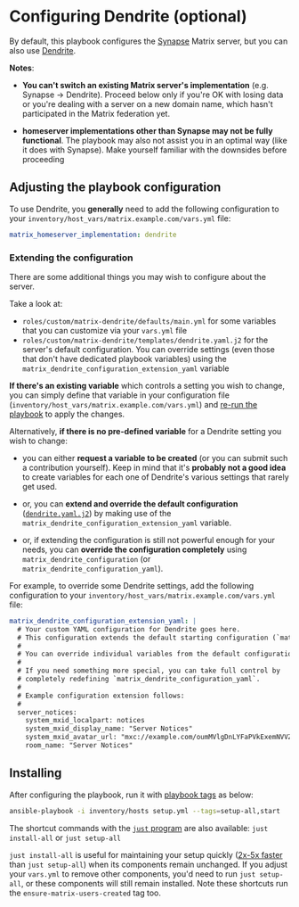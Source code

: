 # Configuring Dendrite (optional)

By default, this playbook configures the [Synapse](https://github.com/element-hq/synapse) Matrix server, but you can also use [Dendrite](https://github.com/matrix-org/dendrite).

**Notes**:

- **You can't switch an existing Matrix server's implementation** (e.g. Synapse -> Dendrite). Proceed below only if you're OK with losing data or you're dealing with a server on a new domain name, which hasn't participated in the Matrix federation yet.

- **homeserver implementations other than Synapse may not be fully functional**. The playbook may also not assist you in an optimal way (like it does with Synapse). Make yourself familiar with the downsides before proceeding

## Adjusting the playbook configuration

To use Dendrite, you **generally** need to add the following configuration to your `inventory/host_vars/matrix.example.com/vars.yml` file:

```yaml
matrix_homeserver_implementation: dendrite
```

### Extending the configuration

There are some additional things you may wish to configure about the server.

Take a look at:

- `roles/custom/matrix-dendrite/defaults/main.yml` for some variables that you can customize via your `vars.yml` file
- `roles/custom/matrix-dendrite/templates/dendrite.yaml.j2` for the server's default configuration. You can override settings (even those that don't have dedicated playbook variables) using the `matrix_dendrite_configuration_extension_yaml` variable

**If there's an existing variable** which controls a setting you wish to change, you can simply define that variable in your configuration file (`inventory/host_vars/matrix.example.com/vars.yml`) and [re-run the playbook](installing.md) to apply the changes.

Alternatively, **if there is no pre-defined variable** for a Dendrite setting you wish to change:

- you can either **request a variable to be created** (or you can submit such a contribution yourself). Keep in mind that it's **probably not a good idea** to create variables for each one of Dendrite's various settings that rarely get used.

- or, you can **extend and override the default configuration** ([`dendrite.yaml.j2`](../roles/custom/matrix-dendrite/templates/dendrite.yaml.j2)) by making use of the `matrix_dendrite_configuration_extension_yaml` variable.

- or, if extending the configuration is still not powerful enough for your needs, you can **override the configuration completely** using `matrix_dendrite_configuration` (or `matrix_dendrite_configuration_yaml`).

For example, to override some Dendrite settings, add the following configuration to your `inventory/host_vars/matrix.example.com/vars.yml` file:

```yaml
matrix_dendrite_configuration_extension_yaml: |
  # Your custom YAML configuration for Dendrite goes here.
  # This configuration extends the default starting configuration (`matrix_dendrite_configuration_yaml`).
  #
  # You can override individual variables from the default configuration, or introduce new ones.
  #
  # If you need something more special, you can take full control by
  # completely redefining `matrix_dendrite_configuration_yaml`.
  #
  # Example configuration extension follows:
  #
  server_notices:
    system_mxid_localpart: notices
    system_mxid_display_name: "Server Notices"
    system_mxid_avatar_url: "mxc://example.com/oumMVlgDnLYFaPVkExemNVVZ"
    room_name: "Server Notices"
```

## Installing

After configuring the playbook, run it with [playbook tags](playbook-tags.md) as below:

<!-- NOTE: let this conservative command run (instead of install-all) to make it clear that failure of the command means something is clearly broken. -->
```sh
ansible-playbook -i inventory/hosts setup.yml --tags=setup-all,start
```

The shortcut commands with the [`just` program](just.md) are also available: `just install-all` or `just setup-all`

`just install-all` is useful for maintaining your setup quickly ([2x-5x faster](../CHANGELOG.md#2x-5x-performance-improvements-in-playbook-runtime) than `just setup-all`) when its components remain unchanged. If you adjust your `vars.yml` to remove other components, you'd need to run `just setup-all`, or these components will still remain installed. Note these shortcuts run the `ensure-matrix-users-created` tag too.
